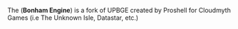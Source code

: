 
The (**Bonham Engine**) is a fork of UPBGE created by Proshell for Cloudmyth Games (i.e The Unknown Isle, Datastar, etc.)
